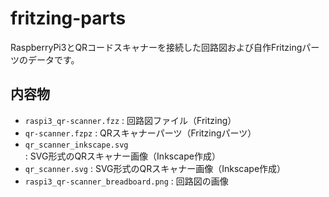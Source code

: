 # fritzing-parts

RaspberryPi3とQRコードスキャナーを接続した回路図および自作Fritzingパーツのデータです。

## 内容物

- `raspi3_qr-scanner.fzz` : 回路図ファイル（Fritzing）
- `qr-scanner.fzpz` : QRスキャナーパーツ（Fritzingパーツ）
- `qr_scanner_inkscape.svg` : SVG形式のQRスキャナー画像（Inkscape作成）
- `qr_scanner.svg` : SVG形式のQRスキャナー画像（Inkscape作成）
- `raspi3_qr-scanner_breadboard.png` : 回路図の画像
				
